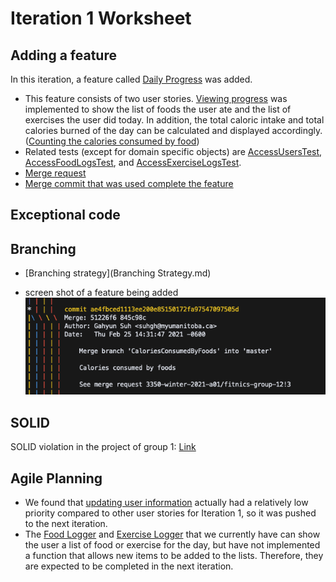 Iteration 1 Worksheet
=====================

Adding a feature
----------------
In this iteration, a feature called [Daily Progress](https://code.cs.umanitoba.ca/3350-winter-2021-a01/fitnics-group-12/-/issues/2) was added.
- This feature consists of two user stories. [Viewing progress](https://code.cs.umanitoba.ca/3350-winter-2021-a01/fitnics-group-12/-/issues/16) was implemented to show the list of foods the user ate and the list of exercises the user did today. In addition, the total caloric intake and total calories burned of the day can be calculated and displayed accordingly. ([Counting the calories consumed by food](https://code.cs.umanitoba.ca/3350-winter-2021-a01/fitnics-group-12/-/issues/19))
- Related tests (except for domain specific objects) are [AccessUsersTest](https://code.cs.umanitoba.ca/3350-winter-2021-a01/fitnics-group-12/-/blob/master/app/src/test/java/com/group12/fitnics/tests/business/AccessUsersTest.java), [AccessFoodLogsTest](https://code.cs.umanitoba.ca/3350-winter-2021-a01/fitnics-group-12/-/blob/master/app/src/test/java/com/group12/fitnics/tests/business/AccessFoodLogsTest.java), and [AccessExerciseLogsTest](https://code.cs.umanitoba.ca/3350-winter-2021-a01/fitnics-group-12/-/blob/master/app/src/test/java/com/group12/fitnics/tests/business/AccessExerciseLogsTest.java).
- [Merge request](https://code.cs.umanitoba.ca/3350-winter-2021-a01/fitnics-group-12/-/merge_requests/3)
- [Merge commit that was used complete the feature](https://code.cs.umanitoba.ca/3350-winter-2021-a01/fitnics-group-12/-/commit/ae4fbced1113ee200e85150172fa97547097505d)


Exceptional code
----------------



Branching
---------
- [Branching strategy](Branching Strategy.md)

- screen shot of a feature being added
![screenshot](branching.png)

SOLID
-----
SOLID violation in the project of group 1: [Link](https://code.cs.umanitoba.ca/3350-winter-2021-a01/group-1/-/issues/43)


Agile Planning
--------------
- We found that [updating user information](https://code.cs.umanitoba.ca/3350-winter-2021-a01/fitnics-group-12/-/issues/14) actually had a relatively low priority compared to other user stories for Iteration 1, so it was pushed to the next iteration.
- The [Food Logger](https://code.cs.umanitoba.ca/3350-winter-2021-a01/fitnics-group-12/-/issues/18) and [Exercise Logger](https://code.cs.umanitoba.ca/3350-winter-2021-a01/fitnics-group-12/-/issues/22) that we currently have can show the user a list of food or exercise for the day, but have not implemented a function that allows new items to be added to the lists. Therefore, they are expected to be completed in the next iteration.
